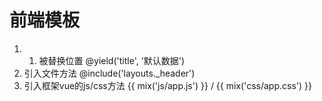# 前端模板

1. 1. 被替换位置 @yield\('title', '默认数据'\)
2.  引入文件方法 @include\('layouts.\_header'\)
3. 引入框架vue的js/css方法 {{ mix\('js/app.js'\) }} / {{ mix\('css/app.css'\) }}



